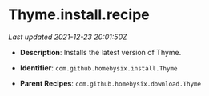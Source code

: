 # Thyme.install.recipe

_Last updated 2021-12-23 20:01:50Z_

- **Description**: Installs the latest version of Thyme.

- **Identifier**: `com.github.homebysix.install.Thyme`

- **Parent Recipes**: `com.github.homebysix.download.Thyme`
